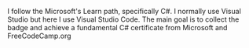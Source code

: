 I follow the Microsoft's Learn path, specifically C#. I normally use Visual Studio but here I use Visual Studio Code. 
The main goal is to collect the badge and achieve a fundamental C# certificate from Microsoft and FreeCodeCamp.org  
